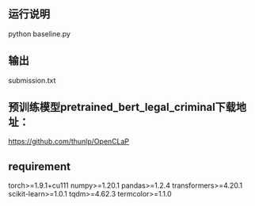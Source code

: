 ## 运行说明
python baseline.py

## 输出
submission.txt

## 预训练模型pretrained_bert_legal_criminal下载地址：
https://github.com/thunlp/OpenCLaP

## requirement
torch>=1.9.1+cu111
numpy>=1.20.1
pandas>=1.2.4
transformers>=4.20.1
scikit-learn>=1.0.1
tqdm>=4.62.3
termcolor>=1.1.0
